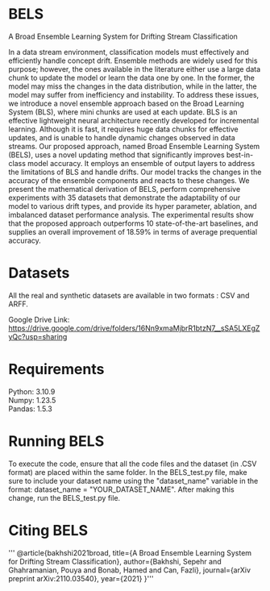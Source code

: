 # BELS
A Broad Ensemble Learning System for Drifting Stream Classification

In a data stream environment, classification models must effectively and efficiently handle
concept drift. Ensemble methods are widely used for this purpose; however, the ones available in the
literature either use a large data chunk to update the model or learn the data one by one. In the former,
the model may miss the changes in the data distribution, while in the latter, the model may suffer from
inefficiency and instability. To address these issues, we introduce a novel ensemble approach based on the
Broad Learning System (BLS), where mini chunks are used at each update. BLS is an effective lightweight
neural architecture recently developed for incremental learning. Although it is fast, it requires huge data
chunks for effective updates, and is unable to handle dynamic changes observed in data streams. Our
proposed approach, named Broad Ensemble Learning System (BELS), uses a novel updating method that
significantly improves best-in-class model accuracy. It employs an ensemble of output layers to address
the limitations of BLS and handle drifts. Our model tracks the changes in the accuracy of the ensemble
components and reacts to these changes. We present the mathematical derivation of BELS, perform
comprehensive experiments with 35 datasets that demonstrate the adaptability of our model to various
drift types, and provide its hyper parameter, ablation, and imbalanced dataset performance analysis. The
experimental results show that the proposed approach outperforms 10 state-of-the-art baselines, and supplies
an overall improvement of 18.59% in terms of average prequential accuracy.

# Datasets
All the real and synthetic datasets are available in two formats : CSV and ARFF. 

Google Drive Link: https://drive.google.com/drive/folders/16Nn9xmaMjbrR1btzN7__sSA5LXEgZyQc?usp=sharing

# Requirements
Python: 3.10.9 <br />
Numpy: 1.23.5 <br />
Pandas:  1.5.3 <br />

# Running BELS

To execute the code, ensure that all the code files and the dataset (in .CSV format) are placed within the same folder. In the BELS_test.py file, make sure to include your dataset name using the "dataset_name" variable in the format: dataset_name = "YOUR_DATASET_NAME". After making this change, run the BELS_test.py file.

# Citing BELS

''' @article{bakhshi2021broad,
  title={A Broad Ensemble Learning System for Drifting Stream Classification},
  author={Bakhshi, Sepehr and Ghahramanian, Pouya and Bonab, Hamed and Can, Fazli},
  journal={arXiv preprint arXiv:2110.03540},
  year={2021}
}'''



